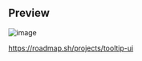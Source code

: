 ## Preview

![image](https://github.com/user-attachments/assets/24b890b9-6d91-47d7-a78f-3bbd383e3eeb)

https://roadmap.sh/projects/tooltip-ui

